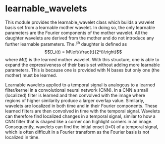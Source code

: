 # learnable_wavelets

This module provides the learnable_wavelet class which builds a wavelet basis set from a learnable mother wavelet.
In doing so, the only learnable parameters are the Fourier components of the mother wavelet.
All the daughter wavelets are derived from the mother and do not introduce any further learnable parameters.
The $i^\text{th}$ daughter is defined as
$$D_i(t) = M\left(\frac{t}{2^i}\right)$$
where $M(t)$ is the learned mother wavelet.
With this structure, one is able to expand the expressiveness of their basis set without adding more learnable parameters.
This is because one is provided with N bases but only one (the mother) must be learned.


Learnable wavelets applied to a temporal signal is analogous to a learned filter/kernel in a convolutional neural network (CNN).
In a CNN a small (localized) filter is learned and then convolved with the image where regions of higher similarity produce a larger overlap value.
Similarly, wavelets are localized in both time and in their Fourier components.
These learned filters are then convolved in time with the temporal signal.
Wavelets can therefore find localized changes in a temporal signal, similar to how a CNN filter that is shaped like a corner can highlight corners in an image.
Consequently, wavelets can find the initial onset (t=0) of a temporal signal, which is often difficult in a Fourier transform as the Fourier basis is not localized in time.

